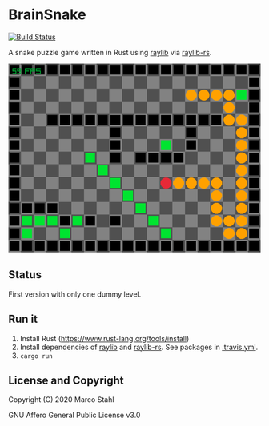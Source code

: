 # BrainSnake

[![Build Status](https://travis-ci.org/shybyte/brain-snake.svg?branch=master)](https://travis-ci.org/shybyte/brain-snake)

A snake puzzle game written in Rust using [raylib](https://www.raylib.com/) via [raylib-rs](https://github.com/deltaphc/raylib-rs).

![Screenshot](docs/screenshot.png)

## Status

First version with only one dummy level.

## Run it

  1. Install Rust (https://www.rust-lang.org/tools/install)
  2. Install dependencies of [raylib](https://www.raylib.com/) and [raylib-rs](https://github.com/deltaphc/raylib-rs). See packages in [.travis.yml](.travis.yml).
  3. ```cargo run``` 

## License and Copyright
Copyright (C) 2020 Marco Stahl

GNU Affero General Public License v3.0

